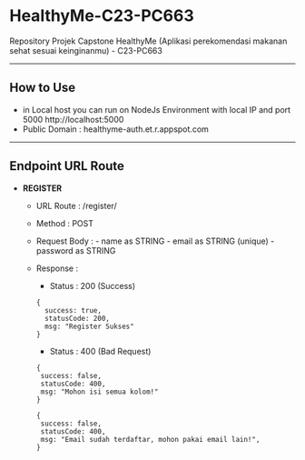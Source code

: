 # HealthyMe-C23-PC663
Repository Projek Capstone HealthyMe (Aplikasi perekomendasi makanan sehat sesuai keinginanmu) - C23-PC663

---

## How to Use
- in Local host you can run on NodeJs Environment with local IP and port 5000 http://localhost:5000
- Public Domain : healthyme-auth.et.r.appspot.com

---

## Endpoint URL Route
- **REGISTER**
  * URL Route : /register/
  * Method : POST
  * Request Body : - name as STRING
                   - email as STRING (unique)
                   - password as STRING
                   
  * Response : 
    - Status : 200 (Success)
    ```
    {
      success: true,
      statusCode: 200,
      msg: "Register Sukses"
    }
    ```
    - Status : 400 (Bad Request)
    ```
    {
     success: false,
     statusCode: 400,
     msg: "Mohon isi semua kolom!"
    }
    ```
    ```
    {
     success: false,
     statusCode: 400,
     msg: "Email sudah terdaftar, mohon pakai email lain!",
    }
    ```
